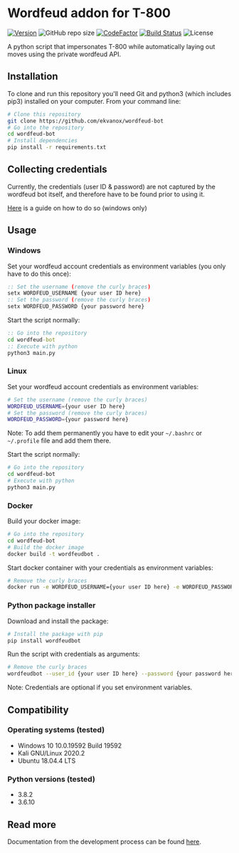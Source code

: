 # Wordfeud addon for T-800

[![Version](https://img.shields.io/github/v/release/ekvanox/wordfeud-bot)](https://img.shields.io/github/v/release/ekvanox/wordfeud-bot)
![GitHub repo size](https://img.shields.io/github/repo-size/ekvanox/wordfeud-bot)
[![CodeFactor](https://www.codefactor.io/repository/github/ekvanox/wordfeud-bot/badge)](https://www.codefactor.io/repository/github/ekvanox/wordfeud-bot)
[![Build Status](https://travis-ci.com/ekvanox/wordfeud-bot.svg?branch=master)](https://travis-ci.com/ekvanox/wordfeud-bot)
![License](https://img.shields.io/github/license/ekvanox/wordfeud-bot)

A python script that impersonates T-800 while automatically laying out moves using the private wordfeud API.

## Installation

To clone and run this repository you'll need Git and python3 (which includes pip3) installed on your computer. From your command line:

```bash
# Clone this repository
git clone https://github.com/ekvanox/wordfeud-bot
# Go into the repository
cd wordfeud-bot
# Install dependencies
pip install -r requirements.txt
```

## Collecting credentials

Currently, the credentials (user ID & password) are not captured by the wordfeud bot itself, and therefore have to be found prior to using it.

[Here](https://heimdal.ml/projects/wordfeud-bot/) is a guide on how to do so (windows only)

## Usage

### Windows

Set your wordfeud account credentials as environment variables (you only have to do this once):

```cmd
:: Set the username (remove the curly braces)
setx WORDFEUD_USERNAME {your user ID here}
:: Set the password (remove the curly braces)
setx WORDFEUD_PASSWORD {your password here}
```

Start the script normally:

```cmd
:: Go into the repository
cd wordfeud-bot
:: Execute with python
python3 main.py
```

### Linux

Set your wordfeud account credentials as environment variables:

```Bash
# Set the username (remove the curly braces)
WORDFEUD_USERNAME={your user ID here}
# Set the password (remove the curly braces)
WORDFEUD_PASSWORD={your password here}
```

Note: To add them permanently you have to edit your `~/.bashrc` or `~/.profile` file and add them there.

Start the script normally:

```bash
# Go into the repository
cd wordfeud-bot
# Execute with python
python3 main.py
```

### Docker

Build your docker image:

```bash
# Go into the repository
cd wordfeud-bot
# Build the docker image
docker build -t wordfeudbot .
```

Start docker container with your credentials as environment variables:

```bash
# Remove the curly braces
docker run -e WORDFEUD_USERNAME={your user ID here} -e WORDFEUD_PASSWORD={your password here} wordfeudbot
```

### Python package installer

Download and install the package:

```bash
# Install the package with pip
pip install wordfeudbot
```

Run the script with credentials as arguments:

```bash
# Remove the curly braces
wordfeudbot --user_id {your user ID here} --password {your password here}
```

Note: Credentials are optional if you set environment variables.

## Compatibility

### Operating systems (tested)

- Windows 10 10.0.19592 Build 19592
- Kali GNU/Linux 2020.2
- Ubuntu 18.04.4 LTS

### Python versions (tested)

- 3.8.2
- 3.6.10

## Read more

Documentation from the development process can be found [here](https://heimdal.dev/projects/wordfeud-bot/).
